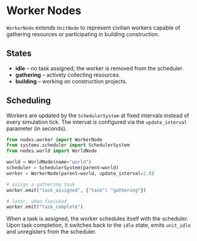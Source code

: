 # Worker Nodes

`WorkerNode` extends `UnitNode` to represent civilian workers capable of gathering resources or participating in building construction.

## States
- **idle** – no task assigned; the worker is removed from the scheduler.
- **gathering** – actively collecting resources.
- **building** – working on construction projects.

## Scheduling
Workers are updated by the `SchedulerSystem` at fixed intervals instead of every simulation tick. The interval is configured via the `update_interval` parameter (in seconds).

```python
from nodes.worker import WorkerNode
from systems.scheduler import SchedulerSystem
from nodes.world import WorldNode

world = WorldNode(name="world")
scheduler = SchedulerSystem(parent=world)
worker = WorkerNode(parent=world, update_interval=2.0)

# assign a gathering task
worker.emit("task_assigned", {"task": "gathering"})

# later, when finished
worker.emit("task_complete")
```

When a task is assigned, the worker schedules itself with the scheduler. Upon task completion, it switches back to the `idle` state, emits `unit_idle` and unregisters from the scheduler.

